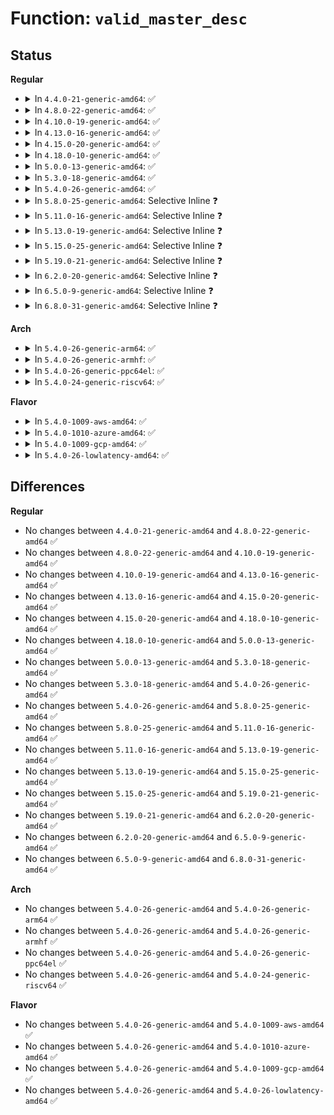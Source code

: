 # Function: <code>valid_master_desc</code>

## Status
<b>Regular</b>
<ul>
<li>
<details>
<summary>In <code>4.4.0-21-generic-amd64</code>: ✅</summary>

```c
int valid_master_desc(const char * new_desc, const char * orig_desc)
```

```json
{
  "name": "valid_master_desc",
  "collision_type": "Unique Static",
  "inline_type": "No",
  "funcs": [
    {
      "addr": 18446744071582222464,
      "name": "valid_master_desc",
      "external": false,
      "loc": "security/keys/encrypted-keys/encrypted.c:142",
      "file": "security/keys/encrypted-keys/encrypted.c",
      "inline": "seen, unknown",
      "caller_inline": [],
      "caller_func": [
        "security/keys/encrypted-keys/encrypted.c:datablob_parse",
        "security/keys/encrypted-keys/encrypted.c:encrypted_update"
      ]
    }
  ],
  "symbols": [
    {
      "addr": 18446744071582222464,
      "name": "valid_master_desc",
      "section": ".text",
      "bind": "STB_LOCAL",
      "size": 158
    }
  ]
}
```
</details>
</li>
<li>
<details>
<summary>In <code>4.8.0-22-generic-amd64</code>: ✅</summary>

```c
int valid_master_desc(const char * new_desc, const char * orig_desc)
```

```json
{
  "name": "valid_master_desc",
  "collision_type": "Unique Static",
  "inline_type": "No",
  "funcs": [
    {
      "addr": 18446744071582441104,
      "name": "valid_master_desc",
      "external": false,
      "loc": "security/keys/encrypted-keys/encrypted.c:142",
      "file": "security/keys/encrypted-keys/encrypted.c",
      "inline": "seen, unknown",
      "caller_inline": [],
      "caller_func": [
        "security/keys/encrypted-keys/encrypted.c:encrypted_update",
        "security/keys/encrypted-keys/encrypted.c:datablob_parse"
      ]
    }
  ],
  "symbols": [
    {
      "addr": 18446744071582441104,
      "name": "valid_master_desc",
      "section": ".text",
      "bind": "STB_LOCAL",
      "size": 158
    }
  ]
}
```
</details>
</li>
<li>
<details>
<summary>In <code>4.10.0-19-generic-amd64</code>: ✅</summary>

```c
int valid_master_desc(const char * new_desc, const char * orig_desc)
```

```json
{
  "name": "valid_master_desc",
  "collision_type": "Unique Static",
  "inline_type": "No",
  "funcs": [
    {
      "addr": 18446744071582533296,
      "name": "valid_master_desc",
      "external": false,
      "loc": "security/keys/encrypted-keys/encrypted.c:142",
      "file": "security/keys/encrypted-keys/encrypted.c",
      "inline": "seen, unknown",
      "caller_inline": [],
      "caller_func": [
        "security/keys/encrypted-keys/encrypted.c:encrypted_update",
        "security/keys/encrypted-keys/encrypted.c:datablob_parse"
      ]
    }
  ],
  "symbols": [
    {
      "addr": 18446744071582533296,
      "name": "valid_master_desc",
      "section": ".text",
      "bind": "STB_LOCAL",
      "size": 158
    }
  ]
}
```
</details>
</li>
<li>
<details>
<summary>In <code>4.13.0-16-generic-amd64</code>: ✅</summary>

```c
int valid_master_desc(const char * new_desc, const char * orig_desc)
```

```json
{
  "name": "valid_master_desc",
  "collision_type": "Unique Static",
  "inline_type": "No",
  "funcs": [
    {
      "addr": 18446744071582616640,
      "name": "valid_master_desc",
      "external": false,
      "loc": "security/keys/encrypted-keys/encrypted.c:137",
      "file": "security/keys/encrypted-keys/encrypted.c",
      "inline": "seen, unknown",
      "caller_inline": [],
      "caller_func": [
        "security/keys/encrypted-keys/encrypted.c:encrypted_update",
        "security/keys/encrypted-keys/encrypted.c:datablob_parse"
      ]
    }
  ],
  "symbols": [
    {
      "addr": 18446744071582616640,
      "name": "valid_master_desc",
      "section": ".text",
      "bind": "STB_LOCAL",
      "size": 115
    }
  ]
}
```
</details>
</li>
<li>
<details>
<summary>In <code>4.15.0-20-generic-amd64</code>: ✅</summary>

```c
int valid_master_desc(const char * new_desc, const char * orig_desc)
```

```json
{
  "name": "valid_master_desc",
  "collision_type": "Unique Static",
  "inline_type": "No",
  "funcs": [
    {
      "addr": 18446744071582770256,
      "name": "valid_master_desc",
      "external": false,
      "loc": "security/keys/encrypted-keys/encrypted.c:137",
      "file": "security/keys/encrypted-keys/encrypted.c",
      "inline": "seen, unknown",
      "caller_inline": [],
      "caller_func": [
        "security/keys/encrypted-keys/encrypted.c:encrypted_update",
        "security/keys/encrypted-keys/encrypted.c:datablob_parse"
      ]
    }
  ],
  "symbols": [
    {
      "addr": 18446744071582770256,
      "name": "valid_master_desc",
      "section": ".text",
      "bind": "STB_LOCAL",
      "size": 115
    }
  ]
}
```
</details>
</li>
<li>
<details>
<summary>In <code>4.18.0-10-generic-amd64</code>: ✅</summary>

```c
int valid_master_desc(const char * new_desc, const char * orig_desc)
```

```json
{
  "name": "valid_master_desc",
  "collision_type": "Unique Static",
  "inline_type": "No",
  "funcs": [
    {
      "addr": 18446744071582970720,
      "name": "valid_master_desc",
      "external": false,
      "loc": "security/keys/encrypted-keys/encrypted.c:137",
      "file": "security/keys/encrypted-keys/encrypted.c",
      "inline": "seen, unknown",
      "caller_inline": [],
      "caller_func": [
        "security/keys/encrypted-keys/encrypted.c:encrypted_update",
        "security/keys/encrypted-keys/encrypted.c:datablob_parse"
      ]
    }
  ],
  "symbols": [
    {
      "addr": 18446744071582970720,
      "name": "valid_master_desc",
      "section": ".text",
      "bind": "STB_LOCAL",
      "size": 115
    }
  ]
}
```
</details>
</li>
<li>
<details>
<summary>In <code>5.0.0-13-generic-amd64</code>: ✅</summary>

```c
int valid_master_desc(const char * new_desc, const char * orig_desc)
```

```json
{
  "name": "valid_master_desc",
  "collision_type": "Unique Static",
  "inline_type": "No",
  "funcs": [
    {
      "addr": 18446744071583081936,
      "name": "valid_master_desc",
      "external": false,
      "loc": "security/keys/encrypted-keys/encrypted.c:140",
      "file": "security/keys/encrypted-keys/encrypted.c",
      "inline": "seen, unknown",
      "caller_inline": [],
      "caller_func": [
        "security/keys/encrypted-keys/encrypted.c:encrypted_update",
        "security/keys/encrypted-keys/encrypted.c:datablob_parse"
      ]
    }
  ],
  "symbols": [
    {
      "addr": 18446744071583081936,
      "name": "valid_master_desc",
      "section": ".text",
      "bind": "STB_LOCAL",
      "size": 115
    }
  ]
}
```
</details>
</li>
<li>
<details>
<summary>In <code>5.3.0-18-generic-amd64</code>: ✅</summary>

```c
int valid_master_desc(const char * new_desc, const char * orig_desc)
```

```json
{
  "name": "valid_master_desc",
  "collision_type": "Unique Static",
  "inline_type": "No",
  "funcs": [
    {
      "addr": 18446744071583266800,
      "name": "valid_master_desc",
      "external": false,
      "loc": "security/keys/encrypted-keys/encrypted.c:137",
      "file": "security/keys/encrypted-keys/encrypted.c",
      "inline": "seen, unknown",
      "caller_inline": [],
      "caller_func": [
        "security/keys/encrypted-keys/encrypted.c:encrypted_update",
        "security/keys/encrypted-keys/encrypted.c:datablob_parse"
      ]
    }
  ],
  "symbols": [
    {
      "addr": 18446744071583266800,
      "name": "valid_master_desc",
      "section": ".text",
      "bind": "STB_LOCAL",
      "size": 118
    }
  ]
}
```
</details>
</li>
<li>
<details>
<summary>In <code>5.4.0-26-generic-amd64</code>: ✅</summary>

```c
int valid_master_desc(const char * new_desc, const char * orig_desc)
```

```json
{
  "name": "valid_master_desc",
  "collision_type": "Unique Static",
  "inline_type": "No",
  "funcs": [
    {
      "addr": 18446744071583372704,
      "name": "valid_master_desc",
      "external": false,
      "loc": "security/keys/encrypted-keys/encrypted.c:137",
      "file": "security/keys/encrypted-keys/encrypted.c",
      "inline": "seen, unknown",
      "caller_inline": [],
      "caller_func": [
        "security/keys/encrypted-keys/encrypted.c:encrypted_update",
        "security/keys/encrypted-keys/encrypted.c:datablob_parse"
      ]
    }
  ],
  "symbols": [
    {
      "addr": 18446744071583372704,
      "name": "valid_master_desc",
      "section": ".text",
      "bind": "STB_LOCAL",
      "size": 118
    }
  ]
}
```
</details>
</li>
<li>
<details>
<summary>In <code>5.8.0-25-generic-amd64</code>: Selective Inline ❓</summary>

```c
int valid_master_desc(const char * new_desc, const char * orig_desc)
```

```json
{
  "name": "valid_master_desc",
  "collision_type": "Unique Static",
  "inline_type": "Selective",
  "funcs": [
    {
      "addr": 18446744071583712820,
      "name": "valid_master_desc",
      "external": false,
      "loc": "security/keys/encrypted-keys/encrypted.c:137",
      "file": "security/keys/encrypted-keys/encrypted.c",
      "inline": "not declared, inlined",
      "caller_inline": [
        "security/keys/encrypted-keys/encrypted.c:datablob_parse"
      ],
      "caller_func": [
        "security/keys/encrypted-keys/encrypted.c:encrypted_update"
      ]
    }
  ],
  "symbols": [
    {
      "addr": 18446744071583710816,
      "name": "valid_master_desc",
      "section": ".text",
      "bind": "STB_LOCAL",
      "size": 118
    }
  ]
}
```
</details>
</li>
<li>
<details>
<summary>In <code>5.11.0-16-generic-amd64</code>: Selective Inline ❓</summary>

```c
int valid_master_desc(const char * new_desc, const char * orig_desc)
```

```json
{
  "name": "valid_master_desc",
  "collision_type": "Unique Static",
  "inline_type": "Selective",
  "funcs": [
    {
      "addr": 18446744071583833652,
      "name": "valid_master_desc",
      "external": false,
      "loc": "security/keys/encrypted-keys/encrypted.c:137",
      "file": "security/keys/encrypted-keys/encrypted.c",
      "inline": "not declared, inlined",
      "caller_inline": [
        "security/keys/encrypted-keys/encrypted.c:datablob_parse"
      ],
      "caller_func": [
        "security/keys/encrypted-keys/encrypted.c:encrypted_update"
      ]
    }
  ],
  "symbols": [
    {
      "addr": 18446744071583831680,
      "name": "valid_master_desc",
      "section": ".text",
      "bind": "STB_LOCAL",
      "size": 118
    }
  ]
}
```
</details>
</li>
<li>
<details>
<summary>In <code>5.13.0-19-generic-amd64</code>: Selective Inline ❓</summary>

```c
int valid_master_desc(const char * new_desc, const char * orig_desc)
```

```json
{
  "name": "valid_master_desc",
  "collision_type": "Unique Static",
  "inline_type": "Selective",
  "funcs": [
    {
      "addr": 18446744071583859376,
      "name": "valid_master_desc",
      "external": false,
      "loc": "security/keys/encrypted-keys/encrypted.c:137",
      "file": "security/keys/encrypted-keys/encrypted.c",
      "inline": "not declared, inlined",
      "caller_inline": [
        "security/keys/encrypted-keys/encrypted.c:datablob_parse"
      ],
      "caller_func": [
        "security/keys/encrypted-keys/encrypted.c:encrypted_update"
      ]
    }
  ],
  "symbols": [
    {
      "addr": 18446744071583857488,
      "name": "valid_master_desc",
      "section": ".text",
      "bind": "STB_LOCAL",
      "size": 118
    }
  ]
}
```
</details>
</li>
<li>
<details>
<summary>In <code>5.15.0-25-generic-amd64</code>: Selective Inline ❓</summary>

```c
int valid_master_desc(const char * new_desc, const char * orig_desc)
```

```json
{
  "name": "valid_master_desc",
  "collision_type": "Unique Static",
  "inline_type": "Selective",
  "funcs": [
    {
      "addr": 18446744071584222624,
      "name": "valid_master_desc",
      "external": false,
      "loc": "security/keys/encrypted-keys/encrypted.c:137",
      "file": "security/keys/encrypted-keys/encrypted.c",
      "inline": "not declared, inlined",
      "caller_inline": [
        "security/keys/encrypted-keys/encrypted.c:datablob_parse"
      ],
      "caller_func": [
        "security/keys/encrypted-keys/encrypted.c:encrypted_update"
      ]
    }
  ],
  "symbols": [
    {
      "addr": 18446744071584220736,
      "name": "valid_master_desc",
      "section": ".text",
      "bind": "STB_LOCAL",
      "size": 118
    }
  ]
}
```
</details>
</li>
<li>
<details>
<summary>In <code>5.19.0-21-generic-amd64</code>: Selective Inline ❓</summary>

```c
int valid_master_desc(const char * new_desc, const char * orig_desc)
```

```json
{
  "name": "valid_master_desc",
  "collision_type": "Unique Static",
  "inline_type": "Selective",
  "funcs": [
    {
      "addr": 18446744071584826728,
      "name": "valid_master_desc",
      "external": false,
      "loc": "security/keys/encrypted-keys/encrypted.c:142",
      "file": "security/keys/encrypted-keys/encrypted.c",
      "inline": "not declared, inlined",
      "caller_inline": [
        "security/keys/encrypted-keys/encrypted.c:datablob_parse"
      ],
      "caller_func": [
        "security/keys/encrypted-keys/encrypted.c:encrypted_update"
      ]
    }
  ],
  "symbols": [
    {
      "addr": 18446744071584824672,
      "name": "valid_master_desc",
      "section": ".text",
      "bind": "STB_LOCAL",
      "size": 125
    }
  ]
}
```
</details>
</li>
<li>
<details>
<summary>In <code>6.2.0-20-generic-amd64</code>: Selective Inline ❓</summary>

```c
int valid_master_desc(const char * new_desc, const char * orig_desc)
```

```json
{
  "name": "valid_master_desc",
  "collision_type": "Unique Static",
  "inline_type": "Selective",
  "funcs": [
    {
      "addr": 18446744071585527456,
      "name": "valid_master_desc",
      "external": false,
      "loc": "security/keys/encrypted-keys/encrypted.c:142",
      "file": "security/keys/encrypted-keys/encrypted.c",
      "inline": "not declared, inlined",
      "caller_inline": [
        "security/keys/encrypted-keys/encrypted.c:datablob_parse"
      ],
      "caller_func": [
        "security/keys/encrypted-keys/encrypted.c:encrypted_update"
      ]
    }
  ],
  "symbols": [
    {
      "addr": 18446744071585524352,
      "name": "valid_master_desc",
      "section": ".text",
      "bind": "STB_LOCAL",
      "size": 125
    }
  ]
}
```
</details>
</li>
<li>
<details>
<summary>In <code>6.5.0-9-generic-amd64</code>: Selective Inline ❓</summary>

```c
int valid_master_desc(const char * new_desc, const char * orig_desc)
```

```json
{
  "name": "valid_master_desc",
  "collision_type": "Unique Static",
  "inline_type": "Selective",
  "funcs": [
    {
      "addr": 18446744071585759265,
      "name": "valid_master_desc",
      "external": false,
      "loc": "security/keys/encrypted-keys/encrypted.c:142",
      "file": "security/keys/encrypted-keys/encrypted.c",
      "inline": "not declared, inlined",
      "caller_inline": [
        "security/keys/encrypted-keys/encrypted.c:datablob_parse"
      ],
      "caller_func": [
        "security/keys/encrypted-keys/encrypted.c:encrypted_update"
      ]
    }
  ],
  "symbols": [
    {
      "addr": 18446744071585756112,
      "name": "valid_master_desc",
      "section": ".text",
      "bind": "STB_LOCAL",
      "size": 125
    }
  ]
}
```
</details>
</li>
<li>
<details>
<summary>In <code>6.8.0-31-generic-amd64</code>: Selective Inline ❓</summary>

```c
int valid_master_desc(const char * new_desc, const char * orig_desc)
```

```json
{
  "name": "valid_master_desc",
  "collision_type": "Unique Static",
  "inline_type": "Selective",
  "funcs": [
    {
      "addr": 18446744071586006097,
      "name": "valid_master_desc",
      "external": false,
      "loc": "security/keys/encrypted-keys/encrypted.c:142",
      "file": "security/keys/encrypted-keys/encrypted.c",
      "inline": "not declared, inlined",
      "caller_inline": [
        "security/keys/encrypted-keys/encrypted.c:datablob_parse"
      ],
      "caller_func": [
        "security/keys/encrypted-keys/encrypted.c:encrypted_update"
      ]
    }
  ],
  "symbols": [
    {
      "addr": 18446744071586003536,
      "name": "valid_master_desc",
      "section": ".text",
      "bind": "STB_LOCAL",
      "size": 125
    }
  ]
}
```
</details>
</li>
</ul>
<b>Arch</b>
<ul>
<li>
<details>
<summary>In <code>5.4.0-26-generic-arm64</code>: ✅</summary>

```c
int valid_master_desc(const char * new_desc, const char * orig_desc)
```

```json
{
  "name": "valid_master_desc",
  "collision_type": "Unique Static",
  "inline_type": "No",
  "funcs": [
    {
      "addr": 18446603336495121720,
      "name": "valid_master_desc",
      "external": false,
      "loc": "security/keys/encrypted-keys/encrypted.c:137",
      "file": "security/keys/encrypted-keys/encrypted.c",
      "inline": "seen, unknown",
      "caller_inline": [],
      "caller_func": [
        "security/keys/encrypted-keys/encrypted.c:encrypted_update",
        "security/keys/encrypted-keys/encrypted.c:datablob_parse"
      ]
    }
  ],
  "symbols": [
    {
      "addr": 18446603336495121720,
      "name": "valid_master_desc",
      "section": ".text",
      "bind": "STB_LOCAL",
      "size": 156
    }
  ]
}
```
</details>
</li>
<li>
<details>
<summary>In <code>5.4.0-26-generic-armhf</code>: ✅</summary>

```c
int valid_master_desc(const char * new_desc, const char * orig_desc)
```

```json
{
  "name": "valid_master_desc",
  "collision_type": "Unique Static",
  "inline_type": "No",
  "funcs": [
    {
      "addr": 3228509864,
      "name": "valid_master_desc",
      "external": false,
      "loc": "security/keys/encrypted-keys/encrypted.c:137",
      "file": "security/keys/encrypted-keys/encrypted.c",
      "inline": "seen, unknown",
      "caller_inline": [],
      "caller_func": [
        "security/keys/encrypted-keys/encrypted.c:encrypted_update",
        "security/keys/encrypted-keys/encrypted.c:datablob_parse"
      ]
    }
  ],
  "symbols": [
    {
      "addr": 3228509864,
      "name": "valid_master_desc",
      "section": ".text",
      "bind": "STB_LOCAL",
      "size": 152
    }
  ]
}
```
</details>
</li>
<li>
<details>
<summary>In <code>5.4.0-26-generic-ppc64el</code>: ✅</summary>

```c
int valid_master_desc(const char * new_desc, const char * orig_desc)
```

```json
{
  "name": "valid_master_desc",
  "collision_type": "Unique Static",
  "inline_type": "No",
  "funcs": [
    {
      "addr": 13835058055289027536,
      "name": "valid_master_desc",
      "external": false,
      "loc": "security/keys/encrypted-keys/encrypted.c:137",
      "file": "security/keys/encrypted-keys/encrypted.c",
      "inline": "seen, unknown",
      "caller_inline": [],
      "caller_func": [
        "security/keys/encrypted-keys/encrypted.c:encrypted_update",
        "security/keys/encrypted-keys/encrypted.c:datablob_parse"
      ]
    }
  ],
  "symbols": [
    {
      "addr": 13835058055289027536,
      "name": "valid_master_desc",
      "section": ".text",
      "bind": "STB_LOCAL",
      "size": 424
    }
  ]
}
```
</details>
</li>
<li>
<details>
<summary>In <code>5.4.0-24-generic-riscv64</code>: ✅</summary>

```c
int valid_master_desc(const char * new_desc, const char * orig_desc)
```

```json
{
  "name": "valid_master_desc",
  "collision_type": "Unique Static",
  "inline_type": "No",
  "funcs": [
    {
      "addr": 18446743936274375092,
      "name": "valid_master_desc",
      "external": false,
      "loc": "security/keys/encrypted-keys/encrypted.c:137",
      "file": "security/keys/encrypted-keys/encrypted.c",
      "inline": "seen, unknown",
      "caller_inline": [],
      "caller_func": [
        "security/keys/encrypted-keys/encrypted.c:encrypted_update",
        "security/keys/encrypted-keys/encrypted.c:datablob_parse"
      ]
    }
  ],
  "symbols": [
    {
      "addr": 18446743936274375092,
      "name": "valid_master_desc",
      "section": ".text",
      "bind": "STB_LOCAL",
      "size": 122
    }
  ]
}
```
</details>
</li>
</ul>
<b>Flavor</b>
<ul>
<li>
<details>
<summary>In <code>5.4.0-1009-aws-amd64</code>: ✅</summary>

```c
int valid_master_desc(const char * new_desc, const char * orig_desc)
```

```json
{
  "name": "valid_master_desc",
  "collision_type": "Unique Static",
  "inline_type": "No",
  "funcs": [
    {
      "addr": 18446744071583341440,
      "name": "valid_master_desc",
      "external": false,
      "loc": "security/keys/encrypted-keys/encrypted.c:137",
      "file": "security/keys/encrypted-keys/encrypted.c",
      "inline": "seen, unknown",
      "caller_inline": [],
      "caller_func": [
        "security/keys/encrypted-keys/encrypted.c:encrypted_update",
        "security/keys/encrypted-keys/encrypted.c:datablob_parse"
      ]
    }
  ],
  "symbols": [
    {
      "addr": 18446744071583341440,
      "name": "valid_master_desc",
      "section": ".text",
      "bind": "STB_LOCAL",
      "size": 118
    }
  ]
}
```
</details>
</li>
<li>
<details>
<summary>In <code>5.4.0-1010-azure-amd64</code>: ✅</summary>

```c
int valid_master_desc(const char * new_desc, const char * orig_desc)
```

```json
{
  "name": "valid_master_desc",
  "collision_type": "Unique Static",
  "inline_type": "No",
  "funcs": [
    {
      "addr": 18446744071583278544,
      "name": "valid_master_desc",
      "external": false,
      "loc": "security/keys/encrypted-keys/encrypted.c:137",
      "file": "security/keys/encrypted-keys/encrypted.c",
      "inline": "seen, unknown",
      "caller_inline": [],
      "caller_func": [
        "security/keys/encrypted-keys/encrypted.c:encrypted_update",
        "security/keys/encrypted-keys/encrypted.c:datablob_parse"
      ]
    }
  ],
  "symbols": [
    {
      "addr": 18446744071583278544,
      "name": "valid_master_desc",
      "section": ".text",
      "bind": "STB_LOCAL",
      "size": 118
    }
  ]
}
```
</details>
</li>
<li>
<details>
<summary>In <code>5.4.0-1009-gcp-amd64</code>: ✅</summary>

```c
int valid_master_desc(const char * new_desc, const char * orig_desc)
```

```json
{
  "name": "valid_master_desc",
  "collision_type": "Unique Static",
  "inline_type": "No",
  "funcs": [
    {
      "addr": 18446744071583325216,
      "name": "valid_master_desc",
      "external": false,
      "loc": "security/keys/encrypted-keys/encrypted.c:137",
      "file": "security/keys/encrypted-keys/encrypted.c",
      "inline": "seen, unknown",
      "caller_inline": [],
      "caller_func": [
        "security/keys/encrypted-keys/encrypted.c:encrypted_update",
        "security/keys/encrypted-keys/encrypted.c:datablob_parse"
      ]
    }
  ],
  "symbols": [
    {
      "addr": 18446744071583325216,
      "name": "valid_master_desc",
      "section": ".text",
      "bind": "STB_LOCAL",
      "size": 118
    }
  ]
}
```
</details>
</li>
<li>
<details>
<summary>In <code>5.4.0-26-lowlatency-amd64</code>: ✅</summary>

```c
int valid_master_desc(const char * new_desc, const char * orig_desc)
```

```json
{
  "name": "valid_master_desc",
  "collision_type": "Unique Static",
  "inline_type": "No",
  "funcs": [
    {
      "addr": 18446744071583420240,
      "name": "valid_master_desc",
      "external": false,
      "loc": "security/keys/encrypted-keys/encrypted.c:137",
      "file": "security/keys/encrypted-keys/encrypted.c",
      "inline": "seen, unknown",
      "caller_inline": [],
      "caller_func": [
        "security/keys/encrypted-keys/encrypted.c:encrypted_update",
        "security/keys/encrypted-keys/encrypted.c:datablob_parse"
      ]
    }
  ],
  "symbols": [
    {
      "addr": 18446744071583420240,
      "name": "valid_master_desc",
      "section": ".text",
      "bind": "STB_LOCAL",
      "size": 118
    }
  ]
}
```
</details>
</li>
</ul>

## Differences
<b>Regular</b>
<ul>
<li>
No changes between <code>4.4.0-21-generic-amd64</code> and <code>4.8.0-22-generic-amd64</code> ✅
</li>
<li>
No changes between <code>4.8.0-22-generic-amd64</code> and <code>4.10.0-19-generic-amd64</code> ✅
</li>
<li>
No changes between <code>4.10.0-19-generic-amd64</code> and <code>4.13.0-16-generic-amd64</code> ✅
</li>
<li>
No changes between <code>4.13.0-16-generic-amd64</code> and <code>4.15.0-20-generic-amd64</code> ✅
</li>
<li>
No changes between <code>4.15.0-20-generic-amd64</code> and <code>4.18.0-10-generic-amd64</code> ✅
</li>
<li>
No changes between <code>4.18.0-10-generic-amd64</code> and <code>5.0.0-13-generic-amd64</code> ✅
</li>
<li>
No changes between <code>5.0.0-13-generic-amd64</code> and <code>5.3.0-18-generic-amd64</code> ✅
</li>
<li>
No changes between <code>5.3.0-18-generic-amd64</code> and <code>5.4.0-26-generic-amd64</code> ✅
</li>
<li>
No changes between <code>5.4.0-26-generic-amd64</code> and <code>5.8.0-25-generic-amd64</code> ✅
</li>
<li>
No changes between <code>5.8.0-25-generic-amd64</code> and <code>5.11.0-16-generic-amd64</code> ✅
</li>
<li>
No changes between <code>5.11.0-16-generic-amd64</code> and <code>5.13.0-19-generic-amd64</code> ✅
</li>
<li>
No changes between <code>5.13.0-19-generic-amd64</code> and <code>5.15.0-25-generic-amd64</code> ✅
</li>
<li>
No changes between <code>5.15.0-25-generic-amd64</code> and <code>5.19.0-21-generic-amd64</code> ✅
</li>
<li>
No changes between <code>5.19.0-21-generic-amd64</code> and <code>6.2.0-20-generic-amd64</code> ✅
</li>
<li>
No changes between <code>6.2.0-20-generic-amd64</code> and <code>6.5.0-9-generic-amd64</code> ✅
</li>
<li>
No changes between <code>6.5.0-9-generic-amd64</code> and <code>6.8.0-31-generic-amd64</code> ✅
</li>
</ul>
<b>Arch</b>
<ul>
<li>
No changes between <code>5.4.0-26-generic-amd64</code> and <code>5.4.0-26-generic-arm64</code> ✅
</li>
<li>
No changes between <code>5.4.0-26-generic-amd64</code> and <code>5.4.0-26-generic-armhf</code> ✅
</li>
<li>
No changes between <code>5.4.0-26-generic-amd64</code> and <code>5.4.0-26-generic-ppc64el</code> ✅
</li>
<li>
No changes between <code>5.4.0-26-generic-amd64</code> and <code>5.4.0-24-generic-riscv64</code> ✅
</li>
</ul>
<b>Flavor</b>
<ul>
<li>
No changes between <code>5.4.0-26-generic-amd64</code> and <code>5.4.0-1009-aws-amd64</code> ✅
</li>
<li>
No changes between <code>5.4.0-26-generic-amd64</code> and <code>5.4.0-1010-azure-amd64</code> ✅
</li>
<li>
No changes between <code>5.4.0-26-generic-amd64</code> and <code>5.4.0-1009-gcp-amd64</code> ✅
</li>
<li>
No changes between <code>5.4.0-26-generic-amd64</code> and <code>5.4.0-26-lowlatency-amd64</code> ✅
</li>
</ul>
